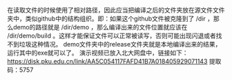 在读取文件的时候使用了相对路径，因此应当把编译之后的文件夹放在源文件文件夹中，类似github中的结构组织。即：如果这个github文件被克隆到了 /dir ，那么demo的路径就是 /dir/demo ，那么编译出来的文件位置就应该在 /dir/demo/build 。这样才能保证文件可以正常被读写，否则可能出现闪退或者找不到垃圾这种情况。
demo文件夹中的release文件夹就是本地编译出来的结果，运行其中的exe就可以了。
演示视频已放入北大网盘中，链接如下：
https://disk.pku.edu.cn/link/AA5C054117FAFD41B7A018405929071143
提取码：5757
